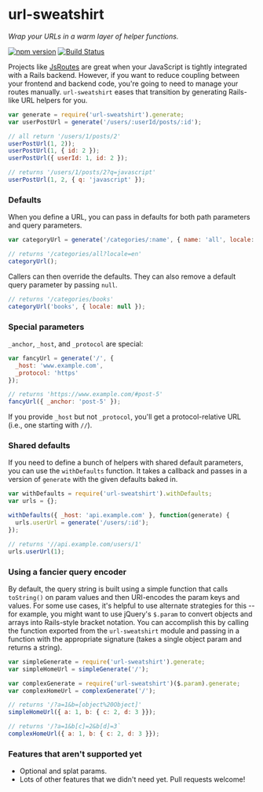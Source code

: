 # url-sweatshirt

*Wrap your URLs in a warm layer of helper functions.*

[![npm version](https://badge.fury.io/js/url-sweatshirt.svg)](http://badge.fury.io/js/url-sweatshirt)
[![Build Status](https://travis-ci.org/brigade/url-sweatshirt.svg?branch=master)](https://travis-ci.org/brigade/url-sweatshirt)

Projects like [JsRoutes] are great when your JavaScript is tightly integrated
with a Rails backend. However, if you want to reduce coupling between your
frontend and backend code, you're going to need to manage your routes manually.
`url-sweatshirt` eases that transition by generating Rails-like URL helpers for
you.

``` javascript
var generate = require('url-sweatshirt').generate;
var userPostUrl = generate('/users/:userId/posts/:id');

// all return '/users/1/posts/2'
userPostUrl(1, 2));
userPostUrl(1, { id: 2 });
userPostUrl({ userId: 1, id: 2 });

// returns '/users/1/posts/2?q=javascript'
userPostUrl(1, 2, { q: 'javascript' });
```

### Defaults

When you define a URL, you can pass in defaults for both path parameters and
query parameters.

``` javascript
var categoryUrl = generate('/categories/:name', { name: 'all', locale: 'en' });

// returns '/categories/all?locale=en'
categoryUrl();
```

Callers can then override the defaults. They can also remove a default query
parameter by passing `null`.

``` javascript
// returns '/categories/books'
categoryUrl('books', { locale: null });
```

### Special parameters

`_anchor`, `_host`, and `_protocol` are special:

``` javascript
var fancyUrl = generate('/', {
  _host: 'www.example.com',
  _protocol: 'https'
});

// returns 'https://www.example.com/#post-5'
fancyUrl({ _anchor: 'post-5' });
```

If you provide `_host` but not `_protocol`, you'll get a protocol-relative URL
(i.e., one starting with `//`).

### Shared defaults

If you need to define a bunch of helpers with shared default parameters, you
can use the `withDefaults` function. It takes a callback and passes in a
version of `generate` with the given defaults baked in.

``` javascript
var withDefaults = require('url-sweatshirt').withDefaults;
var urls = {};

withDefaults({ _host: 'api.example.com' }, function(generate) {
  urls.userUrl = generate('/users/:id');
});

// returns '//api.example.com/users/1'
urls.userUrl(1);
```

### Using a fancier query encoder

By default, the query string is built using a simple function that calls
`toString()` on param values and then URI-encodes the param keys and values.
For some use cases, it's helpful to use alternate strategies for this -- for
example, you might want to use jQuery's `$.param` to convert objects and arrays
into Rails-style bracket notation. You can accomplish this by calling the
function exported from the `url-sweatshirt` module and passing in a function
with the appropriate signature (takes a single object param and returns a
string).

``` javascript
var simpleGenerate = require('url-sweatshirt').generate;
var simpleHomeUrl = simpleGenerate('/');

var complexGenerate = require('url-sweatshirt')($.param).generate;
var complexHomeUrl = complexGenerate('/');

// returns '/?a=1&b=[object%20Object]'
simpleHomeUrl({ a: 1, b: { c: 2, d: 3 }});

// returns '/?a=1&b[c]=2&b[d]=3`
complexHomeUrl({ a: 1, b: { c: 2, d: 3 }});
```

### Features that aren't supported yet

* Optional and splat params.
* Lots of other features that we didn't need yet. Pull requests welcome!

[JsRoutes]: https://github.com/railsware/js-routes
